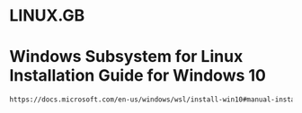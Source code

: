 # LINUX.__GB__
# Windows Subsystem for Linux Installation Guide for Windows 10
```bash
https://docs.microsoft.com/en-us/windows/wsl/install-win10#manual-installation-steps
```
